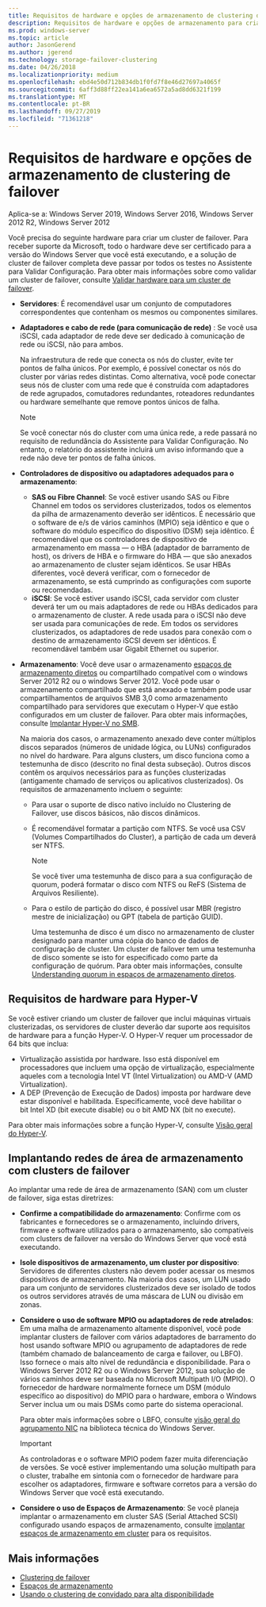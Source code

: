 ```yaml
---
title: Requisitos de hardware e opções de armazenamento de clustering de failover
description: Requisitos de hardware e opções de armazenamento para criar um cluster de failover.
ms.prod: windows-server
ms.topic: article
author: JasonGerend
ms.author: jgerend
ms.technology: storage-failover-clustering
ms.date: 04/26/2018
ms.localizationpriority: medium
ms.openlocfilehash: ebd4e50d712b834db1f0fd7f8e46d27697a4065f
ms.sourcegitcommit: 6aff3d88ff22ea141a6ea6572a5ad8dd6321f199
ms.translationtype: MT
ms.contentlocale: pt-BR
ms.lasthandoff: 09/27/2019
ms.locfileid: "71361218"
---
```

# <a name="failover-clustering-hardware-requirements-and-storage-options"></a>Requisitos de hardware e opções de armazenamento de clustering de failover

Aplica-se a: Windows Server 2019, Windows Server 2016, Windows Server 2012 R2, Windows Server 2012

Você precisa do seguinte hardware para criar um cluster de failover. Para receber suporte da Microsoft, todo o hardware deve ser certificado para a versão do Windows Server que você está executando, e a solução de cluster de failover completa deve passar por todos os testes no Assistente para Validar Configuração. Para obter mais informações sobre como validar um cluster de failover, consulte [Validar hardware para um cluster de failover](<https://docs.microsoft.com/previous-versions/windows/it-pro/windows-server-2012-r2-and-2012/jj134244(v%3dws.11)>).

- **Servidores**: É recomendável usar um conjunto de computadores correspondentes que contenham os mesmos ou componentes similares.
- **Adaptadores e cabo de rede (para comunicação de rede)** : Se você usa iSCSI, cada adaptador de rede deve ser dedicado à comunicação de rede ou iSCSI, não para ambos.

    Na infraestrutura de rede que conecta os nós do cluster, evite ter pontos de falha únicos. Por exemplo, é possível conectar os nós do cluster por várias redes distintas. Como alternativa, você pode conectar seus nós de cluster com uma rede que é construída com adaptadores de rede agrupados, comutadores redundantes, roteadores redundantes ou hardware semelhante que remove pontos únicos de falha.

    >[!NOTE]
    >Se você conectar nós do cluster com uma única rede, a rede passará no requisito de redundância do Assistente para Validar Configuração. No entanto, o relatório do assistente incluirá um aviso informando que a rede não deve ter pontos de falha únicos.

- **Controladores de dispositivo ou adaptadores adequados para o armazenamento**:

  - **SAS ou Fibre Channel**: Se você estiver usando SAS ou Fibre Channel em todos os servidores clusterizados, todos os elementos da pilha de armazenamento deverão ser idênticos. É necessário que o software de e/s de vários caminhos (MPIO) seja idêntico e que o software do módulo específico do dispositivo (DSM) seja idêntico. É recomendável que os controladores de dispositivo de armazenamento em massa — o HBA (adaptador de barramento de host), os drivers de HBA e o firmware do HBA — que são anexados ao armazenamento de cluster sejam idênticos. Se usar HBAs diferentes, você deverá verificar, com o fornecedor de armazenamento, se está cumprindo as configurações com suporte ou recomendadas.
  - **iSCSI**: Se você estiver usando iSCSI, cada servidor com cluster deverá ter um ou mais adaptadores de rede ou HBAs dedicados para o armazenamento de cluster. A rede usada para o iSCSI não deve ser usada para comunicações de rede. Em todos os servidores clusterizados, os adaptadores de rede usados para conexão com o destino de armazenamento iSCSI devem ser idênticos. É recomendável também usar Gigabit Ethernet ou superior.
- **Armazenamento**: Você deve usar o armazenamento [espaços de armazenamento diretos](../storage/storage-spaces/storage-spaces-direct-overview.md) ou compartilhado compatível com o windows Server 2012 R2 ou o windows Server 2012. Você pode usar o armazenamento compartilhado que está anexado e também pode usar compartilhamentos de arquivos SMB 3,0 como armazenamento compartilhado para servidores que executam o Hyper-V que estão configurados em um cluster de failover. Para obter mais informações, consulte [Implantar Hyper-V no SMB](<https://docs.microsoft.com/previous-versions/windows/it-pro/windows-server-2012-r2-and-2012/jj134187(v%3dws.11)>).

    Na maioria dos casos, o armazenamento anexado deve conter múltiplos discos separados (números de unidade lógica, ou LUNs) configurados no nível do hardware. Para alguns clusters, um disco funciona como a testemunha de disco (descrito no final desta subseção). Outros discos contêm os arquivos necessários para as funções clusterizadas (antigamente chamado de serviços ou aplicativos clusterizados). Os requisitos de armazenamento incluem o seguinte:

  - Para usar o suporte de disco nativo incluído no Clustering de Failover, use discos básicos, não discos dinâmicos.
  - É recomendável formatar a partição com NTFS. Se você usa CSV (Volumes Compartilhados do Cluster), a partição de cada um deverá ser NTFS.

    >[!NOTE]
    >Se você tiver uma testemunha de disco para a sua configuração de quorum, poderá formatar o disco com NTFS ou ReFS (Sistema de Arquivos Resiliente).

  - Para o estilo de partição do disco, é possível usar MBR (registro mestre de inicialização) ou GPT (tabela de partição GUID).

    Uma testemunha de disco é um disco no armazenamento de cluster designado para manter uma cópia do banco de dados de configuração de cluster. Um cluster de failover tem uma testemunha de disco somente se isto for especificado como parte da configuração de quórum. Para obter mais informações, consulte [Understanding quorum in espaços de armazenamento diretos](../storage/storage-spaces/understand-quorum.md).

## <a name="hardware-requirements-for-hyper-v"></a>Requisitos de hardware para Hyper-V

Se você estiver criando um cluster de failover que inclui máquinas virtuais clusterizadas, os servidores de cluster deverão dar suporte aos requisitos de hardware para a função Hyper-V. O Hyper-V requer um processador de 64 bits que inclua:

- Virtualização assistida por hardware. Isso está disponível em processadores que incluem uma opção de virtualização, especialmente aqueles com a tecnologia Intel VT (Intel Virtualization) ou AMD-V (AMD Virtualization).
- A DEP (Prevenção de Execução de Dados) imposta por hardware deve estar disponível e habilitada. Especificamente, você deve habilitar o bit Intel XD (bit execute disable) ou o bit AMD NX (bit no execute).

Para obter mais informações sobre a função Hyper-V, consulte [Visão geral do Hyper-V](<https://docs.microsoft.com/previous-versions/windows/it-pro/windows-server-2012-r2-and-2012/hh831531(v%3dws.11)>).

## <a name="deploying-storage-area-networks-with-failover-clusters"></a>Implantando redes de área de armazenamento com clusters de failover

Ao implantar uma rede de área de armazenamento (SAN) com um cluster de failover, siga estas diretrizes:

- **Confirme a compatibilidade do armazenamento**: Confirme com os fabricantes e fornecedores se o armazenamento, incluindo drivers, firmware e software utilizados para o armazenamento, são compatíveis com clusters de failover na versão do Windows Server que você está executando.
- **Isole dispositivos de armazenamento, um cluster por dispositivo**: Servidores de diferentes clusters não devem poder acessar os mesmos dispositivos de armazenamento. Na maioria dos casos, um LUN usado para um conjunto de servidores clusterizados deve ser isolado de todos os outros servidores através de uma máscara de LUN ou divisão em zonas.
- **Considere o uso de software MPIO ou adaptadores de rede atrelados**: Em uma malha de armazenamento altamente disponível, você pode implantar clusters de failover com vários adaptadores de barramento do host usando software MPIO ou agrupamento de adaptadores de rede (também chamado de balanceamento de carga e failover, ou LBFO). Isso fornece o mais alto nível de redundância e disponibilidade. Para o Windows Server 2012 R2 ou o Windows Server 2012, sua solução de vários caminhos deve ser baseada no Microsoft Multipath I/O (MPIO). O fornecedor de hardware normalmente fornece um DSM (módulo específico ao dispositivo) do MPIO para o hardware, embora o Windows Server inclua um ou mais DSMs como parte do sistema operacional.

    Para obter mais informações sobre o LBFO, consulte [visão geral do agrupamento NIC](https://docs.microsoft.com/windows-server/networking/technologies/nic-teaming/nic-teaming) na biblioteca técnica do Windows Server.

    >[!IMPORTANT]
    >As controladoras e o software MPIO podem fazer muita diferenciação de versões. Se você estiver implementando uma solução multipath para o cluster, trabalhe em sintonia com o fornecedor de hardware para escolher os adaptadores, firmware e software corretos para a versão do Windows Server que você está executando.

- **Considere o uso de Espaços de Armazenamento**: Se você planeja implantar o armazenamento em cluster SAS (Serial Attached SCSI) configurado usando espaços de armazenamento, consulte [implantar espaços de armazenamento em cluster](<https://docs.microsoft.com/previous-versions/windows/it-pro/windows-server-2012-r2-and-2012/jj822937(v%3dws.11)>) para os requisitos.

## <a name="more-information"></a>Mais informações

- [Clustering de failover](failover-clustering.md)
- [Espaços de armazenamento](<https://docs.microsoft.com/previous-versions/windows/it-pro/windows-server-2012-r2-and-2012/hh831739(v%3dws.11)>)
- [Usando o clustering de convidado para alta disponibilidade](<https://docs.microsoft.com/previous-versions/windows/it-pro/windows-server-2012-r2-and-2012/dn440540(v%3dws.11)>)